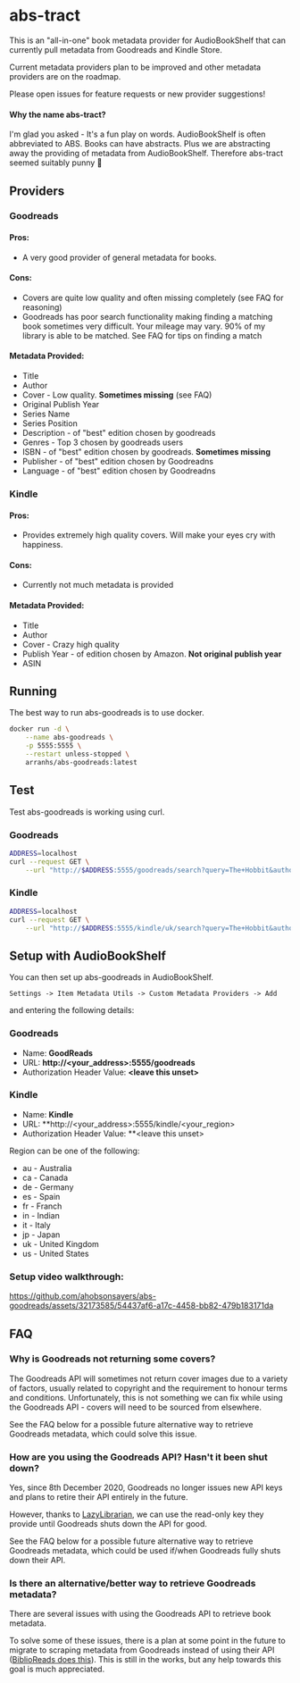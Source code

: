 # abs-tract

This is an "all-in-one" book metadata provider for AudioBookShelf that can currently pull metadata from Goodreads and Kindle Store.

Current metadata providers plan to be improved and other metadata providers are on the roadmap. 

Please open issues for feature requests or new provider suggestions!
#### Why the name abs-tract?

I'm glad you asked - It's a fun play on words. AudioBookShelf is often abbreviated to ABS.  Books can have abstracts. Plus we are abstracting away the providing of metadata from AudioBookShelf. Therefore abs-tract seemed suitably punny 💩
## Providers

### Goodreads

#### Pros:
- A very good provider of general metadata for books.
#### Cons:
- Covers are quite low quality and often missing completely (see FAQ for reasoning)
- Goodreads has poor search functionality making finding a matching book sometimes very difficult. Your mileage may vary. 90% of my library is able to be matched. See FAQ for tips on finding a match
#### Metadata Provided:
- Title
- Author
- Cover - Low quality. **Sometimes missing** (see FAQ)
- Original Publish Year
- Series Name
- Series Position
- Description - of "best" edition chosen by goodreads
- Genres - Top 3 chosen by goodreads users
- ISBN - of "best" edition chosen by goodreads. **Sometimes missing**
- Publisher - of "best" edition chosen by Goodreadns
- Language - of "best" edition chosen by Goodreadns

### Kindle

#### Pros:
- Provides extremely high quality covers. Will make your eyes cry with happiness.
#### Cons:
- Currently not much metadata is provided
#### Metadata Provided:
- Title
- Author
- Cover - Crazy high quality
- Publish Year - of edition chosen by Amazon. **Not original publish year**
- ASIN
## Running

The best way to run abs-goodreads is to use docker.

```bash
docker run -d \
    --name abs-goodreads \
    -p 5555:5555 \
    --restart unless-stopped \
    arranhs/abs-goodreads:latest
```

## Test

Test abs-goodreads is working using curl.

### Goodreads

```bash
ADDRESS=localhost
curl --request GET \
    --url "http://$ADDRESS:5555/goodreads/search?query=The+Hobbit&author=J.R.R.+Tolkien"
```
### Kindle

```bash
ADDRESS=localhost
curl --request GET \
    --url "http://$ADDRESS:5555/kindle/uk/search?query=The+Hobbit&author=J.R.R.+Tolkien"
```
## Setup with AudioBookShelf

You can then set up abs-goodreads in AudioBookShelf.

```
Settings -> Item Metadata Utils -> Custom Metadata Providers -> Add
```

and entering the following details:

### Goodreads

- Name: **GoodReads**
- URL: **http://\<your_address\>:5555/goodreads**
- Authorization Header Value: **\<leave this unset\>**

### Kindle

- Name: **Kindle**
- URL: **http://\<your_address\>:5555/kindle/\<your_region\>
- Authorization Header Value: **\<leave this unset\>

Region can be one of the following:

- au - Australia 
- ca - Canada 
- de - Germany 
- es - Spain
- fr - Franch
- in - Indian 
- it - Italy 
- jp - Japan
- uk - United Kingdom 
- us - United States

### Setup video walkthrough:

https://github.com/ahobsonsayers/abs-goodreads/assets/32173585/54437af6-a17c-4458-bb82-479b183171da

## FAQ

### Why is Goodreads not returning some covers?

The Goodreads API will sometimes not return cover images due to a variety of factors, usually related to copyright and the requirement to honour terms and conditions. Unfortunately, this is not something we can fix while using the Goodreads API - covers will need to be sourced from elsewhere.

See the FAQ below for a possible future alternative way to retrieve Goodreads metadata, which could solve this issue.

### How are you using the Goodreads API? Hasn't it been shut down?

Yes, since 8th December 2020, Goodreads no longer issues new API keys and plans to retire their API entirely in the future.

However, thanks to [LazyLibrarian](https://gitlab.com/LazyLibrarian/LazyLibrarian), we can use the read-only key they provide until Goodreads shuts down the API for good.

See the FAQ below for a possible future alternative way to retrieve Goodreads metadata, which could be used if/when Goodreads fully shuts down their API.

### Is there an alternative/better way to retrieve Goodreads metadata?

There are several issues with using the Goodreads API to retrieve book metadata.

To solve some of these issues, there is a plan at some point in the future to migrate to scraping metadata from Goodreads instead of using their API ([BiblioReads does this](https://github.com/nesaku/BiblioReads)). This is still in the works, but any help towards this goal is much appreciated.
